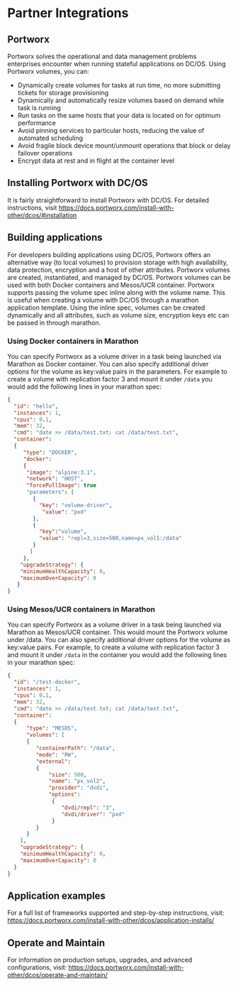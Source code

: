 # Partner Integrations

## Portworx

Portworx solves the operational and data management problems enterprises encounter when running stateful applications on DC/OS. 
Using Portworx volumes, you can:

* Dynamically create volumes for tasks at run time, no more submitting tickets for storage provisioning
* Dynamically and automatically resize volumes based on demand while task is running
* Run tasks on the same hosts that your data is located on for optimum performance
* Avoid pinning services to particular hosts, reducing the value of automated scheduling
* Avoid fragile block device mount/unmount operations that block or delay failover operations
* Encrypt data at rest and in flight at the container level

## Installing Portworx with DC/OS

It is fairly straightforward to install Portworx with DC/OS. 
For detailed instructions, visit https://docs.portworx.com/install-with-other/dcos/#installation

## Building applications

For developers building applications using DC/OS, Portworx offers an alternative way (to local volumes) to provision storage with high availability, data protection, encryption and a host of other attributes. Portworx volumes are created, instantiated, and managed by DC/OS. Portworx volumes can be used with both Docker containers and Mesos/UCR container.
Portworx supports passing the volume spec inline along with the volume name. This is useful when creating a volume with DC/OS through a marathon application template. Using the inline spec, volumes can be created dynamically and all attributes, such as volume size, encryption keys etc can be passed in through marathon.

### Using Docker containers in Marathon 

You can specify Portworx as a volume driver in a task being launched via Marathon as Docker container. You can also specify additional driver options for the volume as key:value pairs in the parameters. For example to create a volume with replication factor 3 and mount it under `/data` you would add the following lines in your marathon spec:

```json
{
  "id": "hello",
  "instances": 1,
  "cpus": 0.1,
  "mem": 32,
  "cmd": "date >> /data/test.txt; cat /data/test.txt",
  "container": 
  {
     "type": "DOCKER",
     "docker": 
     {
      "image": "alpine:3.1",
      "network": "HOST",
      "forcePullImage": true
      "parameters": [
        {
          "key": "volume-driver",
           "value": "pxd"
        }, 
        {
          "key":"volume",
          "value": "repl=3,size=500,name=px_vol1:/data"
        }
       ]
     },
    "upgradeStrategy": {
    "minimumHealthCapacity": 0,
    "maximumOverCapacity": 0
   }
}
```
### Using Mesos/UCR containers in Marathon 
You can specify Portworx as a volume driver in a task being launched via Marathon as Mesos/UCR container. This would mount the Portworx volume under /data. You can also specify additional driver options for the volume as key:value pairs. For example, to create a volume with replication factor 3 and mount it under `/data` in the container you would add the following lines in your marathon spec:

```json
{
  "id": "/test-docker",
  "instances": 1,
  "cpus": 0.1,
  "mem": 32,
  "cmd": "date >> /data/test.txt; cat /data/test.txt",
  "container": 
  {
      "type": "MESOS",
      "volumes": [
      {
         "containerPath": "/data",
         "mode": "RW",
         "external": 
         {
             "size": 500,
             "name": "px_vol2",
             "provider": "dvdi",
             "options": 
              {
                 "dvdi/repl": "3",
                 "dvdi/driver": "pxd"
              }
         }   
      }
    ],
    "upgradeStrategy": {
    "minimumHealthCapacity": 0,
    "maximumOverCapacity": 0
  }
}
```

## Application examples

For a full list of frameworks supported and step-by-step instructions, visit: https://docs.portworx.com/install-with-other/dcos/application-installs/

## Operate and Maintain

For information on production setups, upgrades, and advanced configurations, visit: https://docs.portworx.com/install-with-other/dcos/operate-and-maintain/


